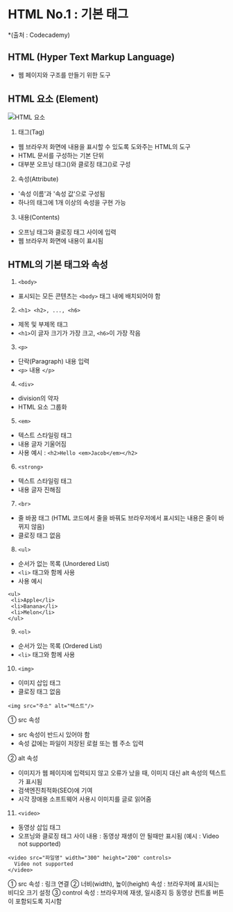 # HTML No.1 : 기본 태그 
*(출처 : Codecademy)

## HTML (Hyper Text Markup Language)
- 웹 페이지와 구조를 만들기 위한 도구

## HTML 요소 (Element)
![HTML 요소](https://img1.daumcdn.net/thumb/R1280x0/?scode=mtistory2&fname=https%3A%2F%2Fblog.kakaocdn.net%2Fdn%2FAqOHy%2Fbtq3z40Hep8%2FVulCkDWxdwZkSl0Pvx9ep1%2Fimg.png "HTML 요소는 태그, 속성, 내용으로 구성")


1. 태그(Tag)
- 웹 브라우저 화면에 내용을 표시할 수 있도록 도와주는 HTML의 도구
- HTML 문서를 구성하는 기본 단위
- 대부분 오프닝 태그(<tag>)와 클로징 태그(</tag>)로 구성


2. 속성(Attribute)
- '속성 이름'과 '속성 값'으로 구성됨
- 하나의 태그에 1개 이상의 속성을 구현 가능


3. 내용(Contents)
- 오프닝 태그와 클로징 태그 사이에 입력
- 웹 브라우저 화면에 내용이 표시됨



## HTML의 기본 태그와 속성

1. ```<body>```
- 표시되는 모든 콘텐츠는 ```<body>``` 태그 내에 배치되어야 함

2. ```<h1> <h2>, ..., <h6>```
- 제목 및 부제목 태그
- ```<h1>```이 글자 크기가 가장 크고, ```<h6>```이 가장 작음

3. ```<p>```
- 단락(Paragraph) 내용 입력
- ```<p>``` 내용 ```</p>```

4. ```<div>```
- division의 약자
- HTML 요소 그룹화

5. ```<em>```
- 텍스트 스타일링 태그
- 내용 글자 기울어짐
- 사용 예시 : ```<h2>Hello <em>Jacob</em></h2>```

6. ```<strong>```
- 텍스트 스타일링 태그
- 내용 글자 진해짐

7. ```<br>```
- 줄 바꿈 태그 (HTML 코드에서 줄을 바꿔도 브라우저에서 표시되는 내용은 줄이 바뀌지 않음)
- 클로징 태그 없음

8. ```<ul>```
- 순서가 없는 목록 (Unordered List)
- ```<li>``` 태그와 함께 사용
- 사용 예시
```
<ul>
 <li>Apple</li>
 <li>Banana</li>
 <li>Melon</li>
</ul>
```

9. ```<ol>```
- 순서가 있는 목록 (Ordered List)
- ```<li>``` 태그와 함께 사용

10. ```<img>```
- 이미지 삽입 태그
- 클로징 태그 없음
```
<img src="주소" alt="텍스트"/>
```

① src 속성
- src 속성이 반드시 있어야 함
- 속성 값에는 파일이 저장된 로컬 또는 웹 주소 입력

② alt 속성
- 이미지가 웹 페이지에 입력되지 않고 오류가 났을 때, 이미지 대신 alt 속성의 텍스트가 표시됨
- 검색엔진최적화(SEO)에 기여
- 시각 장애용 소프트웨어 사용시 이미지를 글로 읽어줌

11. ```<video>```
- 동영상 삽입 태그
- 오프닝와 클로징 태그 사이 내용 : 동영상 재생이 안 될때만 표시됨 (예시 : Video not supported)

```
<video src="파일명" width="300" height="200" controls>
  Video not supported
</video>
```

① src 속성 : 링크 연결
② 너비(width), 높이(height) 속성 : 브라우저에 표시되는 비디오 크기 설정
③ control 속성 : 브라우저에 재생, 일시중지 등 동영상 컨트롤 버튼이 포함되도록 지시함
